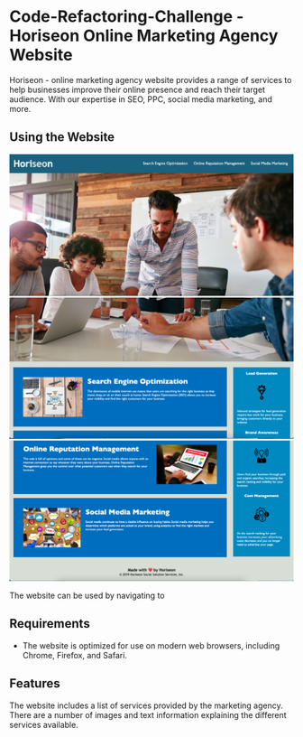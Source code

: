 # Code-Refactoring-Challenge - Horiseon Online Marketing Agency Website

Horiseon - online marketing agency website provides a range of services to help businesses improve their online presence and reach their target audience. With our expertise in SEO, PPC, social media marketing, and more.

## Using the Website

![Top part of website](assets/images/screenshot1.png)
![Middle part of website](assets/images/screenshot2.png)
![Bottom part of website](assets/images/screenshot3.png)

The website can be used by navigating to  

## Requirements

- The website is optimized for use on modern web browsers, including Chrome, Firefox, and Safari.

## Features

The website includes a list of services provided by the marketing agency. There are a number of images and text information explaining the different services available.

